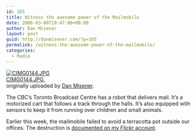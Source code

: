 ```yaml
---
id: 165
title: Witness the awesome power of the Mailmobile
date: 2006-03-08T19:47:00+00:00
author: Dan Misener
layout: post
guid: http://danmisener.com/?p=165
permalink: /witness-the-awesome-power-of-the-mailmobile/
categories:
  - Radio
---
```

<div>
  <a title="photo sharing" href="http://www.flickr.com/photos/danmisener/109864340/"><img alt="CIMG0144.JPG" src="http://static.flickr.com/40/109864340_0feb0b00e0_t.jpg" /></a><br /> <a href="http://www.flickr.com/photos/danmisener/109864340/">CIMG0144.JPG</a>,<br /> originally uploaded by <a href="http://www.flickr.com/people/danmisener/">Dan Misener</a>.
</div>

The CBC&#8217;s Toronto Broadcast Centre has a robot that delivers mail. It&#8217;s a motorized cart that follows a track through the halls. It&#8217;s also equipped with sensors to keep it from running over children and small animals.

Earlier this week, the mailmobile failed to avoid a terracotta pot outside our offices. The destruction is [documented on my Flickr account](http://www.flickr.com/photos/danmisener/tags/mailmobile/).